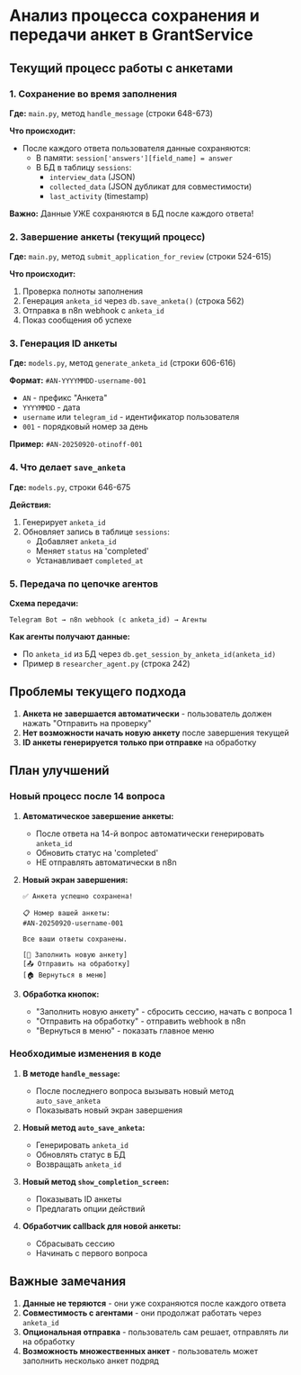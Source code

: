 # Анализ процесса сохранения и передачи анкет в GrantService

## Текущий процесс работы с анкетами

### 1. Сохранение во время заполнения

**Где:** `main.py`, метод `handle_message` (строки 648-673)

**Что происходит:**
- После каждого ответа пользователя данные сохраняются:
  - В памяти: `session['answers'][field_name] = answer`
  - В БД в таблицу `sessions`:
    - `interview_data` (JSON)
    - `collected_data` (JSON дубликат для совместимости)
    - `last_activity` (timestamp)

**Важно:** Данные УЖЕ сохраняются в БД после каждого ответа!

### 2. Завершение анкеты (текущий процесс)

**Где:** `main.py`, метод `submit_application_for_review` (строки 524-615)

**Что происходит:**
1. Проверка полноты заполнения
2. Генерация `anketa_id` через `db.save_anketa()` (строка 562)
3. Отправка в n8n webhook с `anketa_id`
4. Показ сообщения об успехе

### 3. Генерация ID анкеты

**Где:** `models.py`, метод `generate_anketa_id` (строки 606-616)

**Формат:** `#AN-YYYYMMDD-username-001`
- `AN` - префикс "Анкета"
- `YYYYMMDD` - дата
- `username` или `telegram_id` - идентификатор пользователя
- `001` - порядковый номер за день

**Пример:** `#AN-20250920-otinoff-001`

### 4. Что делает `save_anketa`

**Где:** `models.py`, строки 646-675

**Действия:**
1. Генерирует `anketa_id`
2. Обновляет запись в таблице `sessions`:
   - Добавляет `anketa_id`
   - Меняет `status` на 'completed'
   - Устанавливает `completed_at`

### 5. Передача по цепочке агентов

**Схема передачи:**
```
Telegram Bot → n8n webhook (с anketa_id) → Агенты
```

**Как агенты получают данные:**
- По `anketa_id` из БД через `db.get_session_by_anketa_id(anketa_id)`
- Пример в `researcher_agent.py` (строка 242)

## Проблемы текущего подхода

1. **Анкета не завершается автоматически** - пользователь должен нажать "Отправить на проверку"
2. **Нет возможности начать новую анкету** после завершения текущей
3. **ID анкеты генерируется только при отправке** на обработку

## План улучшений

### Новый процесс после 14 вопроса

1. **Автоматическое завершение анкеты:**
   - После ответа на 14-й вопрос автоматически генерировать `anketa_id`
   - Обновить статус на 'completed' 
   - НЕ отправлять автоматически в n8n

2. **Новый экран завершения:**
   ```
   ✅ Анкета успешно сохранена!
   
   📋 Номер вашей анкеты:
   #AN-20250920-username-001
   
   Все ваши ответы сохранены.
   
   [📝 Заполнить новую анкету]
   [📤 Отправить на обработку] 
   [🏠 Вернуться в меню]
   ```

3. **Обработка кнопок:**
   - "Заполнить новую анкету" - сбросить сессию, начать с вопроса 1
   - "Отправить на обработку" - отправить webhook в n8n
   - "Вернуться в меню" - показать главное меню

### Необходимые изменения в коде

1. **В методе `handle_message`:**
   - После последнего вопроса вызывать новый метод `auto_save_anketa`
   - Показывать новый экран завершения

2. **Новый метод `auto_save_anketa`:**
   - Генерировать `anketa_id`
   - Обновлять статус в БД
   - Возвращать `anketa_id`

3. **Новый метод `show_completion_screen`:**
   - Показывать ID анкеты
   - Предлагать опции действий

4. **Обработчик callback для новой анкеты:**
   - Сбрасывать сессию
   - Начинать с первого вопроса

## Важные замечания

1. **Данные не теряются** - они уже сохраняются после каждого ответа
2. **Совместимость с агентами** - они продолжат работать через `anketa_id`
3. **Опциональная отправка** - пользователь сам решает, отправлять ли на обработку
4. **Возможность множественных анкет** - пользователь может заполнить несколько анкет подряд